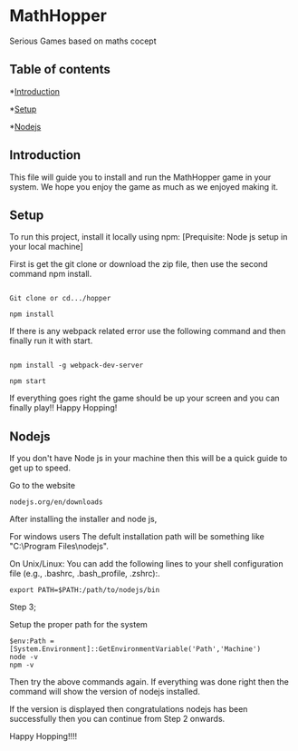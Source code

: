 # MathHopper
Serious Games based on maths cocept

## Table of contents
*[Introduction](#introduction) 

*[Setup](#setup)

*[Nodejs](#nodejs)

## Introduction
This file will guide you to install and run the MathHopper game in your system. We hope you enjoy the game as much as we enjoyed making it.


## Setup
To run this project, install it locally using npm:
[Prequisite: Node js setup in your local machine]

First is get the git clone or download the zip file, then use the second command npm install.

```

Git clone or cd.../hopper

npm install
```

If there is any webpack related error use the following command and then finally run it with start.

```

npm install -g webpack-dev-server

npm start

```

If everything goes right the game should be up your screen and you can finally play!!
Happy Hopping!

## Nodejs

If you don't have Node js in your machine then this will be a quick guide to get up to speed.

Go to the website
``` 
nodejs.org/en/downloads 

```

After installing the installer and node js,

For windows users 
The defult installation path will be something like "C:\Program Files\nodejs".

On Unix/Linux:
You can add the following lines to your shell configuration file (e.g., .bashrc, .bash_profile, .zshrc):.
```
export PATH=$PATH:/path/to/nodejs/bin
```

Step 3;

Setup the proper path for the system
```
$env:Path = [System.Environment]::GetEnvironmentVariable('Path','Machine')
node -v
npm -v
```

Then try the above commands again.
If everything was done right then the command will show the version of nodejs installed.


If the version is displayed then congratulations nodejs has been successfully then you can continue from Step 2 onwards. 



Happy Hopping!!!!
